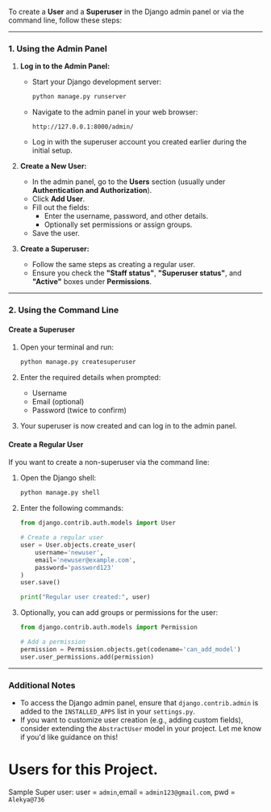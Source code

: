 To create a **User** and a **Superuser** in the Django admin panel or via the command line, follow these steps:

---

### **1. Using the Admin Panel**

1. **Log in to the Admin Panel:**
   - Start your Django development server:
     ```bash
     python manage.py runserver
     ```
   - Navigate to the admin panel in your web browser:
     ```
     http://127.0.0.1:8000/admin/
     ```
   - Log in with the superuser account you created earlier during the initial setup.

2. **Create a New User:**
   - In the admin panel, go to the **Users** section (usually under **Authentication and Authorization**).
   - Click **Add User**.
   - Fill out the fields:
     - Enter the username, password, and other details.
     - Optionally set permissions or assign groups.
   - Save the user.

3. **Create a Superuser:**
   - Follow the same steps as creating a regular user.
   - Ensure you check the **"Staff status"**, **"Superuser status"**, and **"Active"** boxes under **Permissions**.

---

### **2. Using the Command Line**

#### **Create a Superuser**
1. Open your terminal and run:
   ```bash
   python manage.py createsuperuser
   ```
2. Enter the required details when prompted:
   - Username
   - Email (optional)
   - Password (twice to confirm)

3. Your superuser is now created and can log in to the admin panel.

#### **Create a Regular User**
If you want to create a non-superuser via the command line:

1. Open the Django shell:
   ```bash
   python manage.py shell
   ```
2. Enter the following commands:
   ```python
   from django.contrib.auth.models import User

   # Create a regular user
   user = User.objects.create_user(
       username='newuser',
       email='newuser@example.com',
       password='password123'
   )
   user.save()

   print("Regular user created:", user)
   ```

3. Optionally, you can add groups or permissions for the user:
   ```python
   from django.contrib.auth.models import Permission

   # Add a permission
   permission = Permission.objects.get(codename='can_add_model')
   user.user_permissions.add(permission)
   ```

---

### **Additional Notes**
- To access the Django admin panel, ensure that `django.contrib.admin` is added to the `INSTALLED_APPS` list in your `settings.py`.
- If you want to customize user creation (e.g., adding custom fields), consider extending the `AbstractUser` model in your project. Let me know if you'd like guidance on this!


# Users for this Project.

Sample Super user: user = `admin`,email = `admin123@gmail.com`, pwd = `Alekya@736`